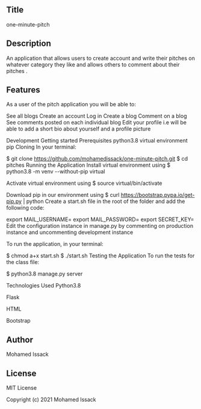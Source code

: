 ## Title
one-minute-pitch

## Description
An application that allows users to create account and write their pitches on whatever category they like and allows others to comment about their pitches .

## Features
As a user of the pitch application you will be able to:

See all blogs Create an account Log in Create a blog Comment on a blog See comments posted on each individual blog Edit your profile i.e will be able to add a short bio about yourself and a profile picture

Development
Getting started Prerequisites python3.8 virtual environment pip Cloning In your terminal:

$ git clone https://github.com/mohamedissack/one-minute-pitch.git $ cd pitches Running the Application Install virtual environment using $ python3.8 -m venv --without-pip virtual

Activate virtual environment using $ source virtual/bin/activate

Download pip in our environment using $ curl https://bootstrap.pypa.io/get-pip.py | python Create a start.sh file in the root of the folder and add the following code:

export MAIL_USERNAME= export MAIL_PASSWORD= export SECRET_KEY= Edit the configuration instance in manage.py by commenting on production instance and uncommenting development instance

To run the application, in your terminal:

$ chmod a+x start.sh $ ./start.sh Testing the Application To run the tests for the class file:

$ python3.8 manage.py server

Technologies Used
Python3.8

Flask

HTML

Bootstrap

## Author

Mohamed Issack

## License

MIT License

Copyright (c) 2021 Mohamed Issack
